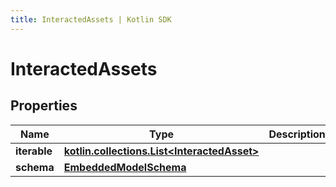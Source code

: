 ```yaml
---
title: InteractedAssets | Kotlin SDK
---
```



# InteractedAssets

## Properties
Name | Type | Description | Notes
------------ | ------------- | ------------- | -------------
**iterable** | [**kotlin.collections.List&lt;InteractedAsset&gt;**](InteractedAsset) |  | 
**schema** | [**EmbeddedModelSchema**](EmbeddedModelSchema) |  |  [optional]



